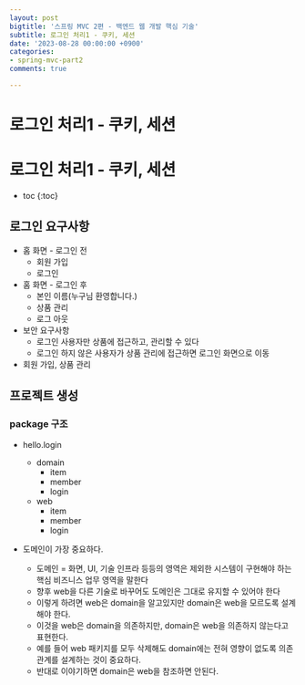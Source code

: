 ```yaml
---
layout: post
bigtitle: '스프링 MVC 2편 - 백엔드 웹 개발 핵심 기술'
subtitle: 로그인 처리1 - 쿠키, 세션
date: '2023-08-28 00:00:00 +0900'
categories:
- spring-mvc-part2
comments: true

---
```


# 로그인 처리1 - 쿠키, 세션 

# 로그인 처리1 - 쿠키, 세션

* toc
{:toc}

## 로그인 요구사항
+ 홈 화면 - 로그인 전
  + 회원 가입
  + 로그인
+ 홈 화면 - 로그인 후
  + 본인 이름(누구님 환영합니다.)
  + 상품 관리
  + 로그 아웃
+ 보안 요구사항
  + 로그인 사용자만 상품에 접근하고, 관리할 수 있다
  + 로그인 하지 않은 사용자가 상품 관리에 접근하면 로그인 화면으로 이동
+ 회원 가입, 상품 관리

## 프로젝트 생성

### package 구조
+ hello.login
  + domain
    + item
    + member
    + login
  + web
    + item
    + member
    + login

+ 도메인이 가장 중요하다.
  + 도메인 = 화면, UI, 기술 인프라 등등의 영역은 제외한 시스템이 구현해야 하는 핵심 비즈니스 업무 영역을 말한다
  + 향후 web을 다른 기술로 바꾸어도 도메인은 그대로 유지할 수 있어야 한다
  + 이렇게 하려면 web은 domain을 알고있지만 domain은 web을 모르도록 설계해야 한다.
  + 이것을 web은 domain을 의존하지만, domain은 web을 의존하지 않는다고 표현한다.
  + 예를 들어 web 패키지를 모두 삭제해도 domain에는 전혀 영향이 없도록 의존관계를 설계하는 것이 중요하다.
  + 반대로 이야기하면 domain은 web을 참조하면 안된다.
